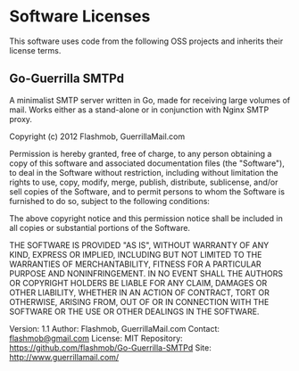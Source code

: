 # Software Licenses

This software uses code from the following OSS projects and inherits their license terms.

## Go-Guerrilla SMTPd

A minimalist SMTP server written in Go, made for receiving large volumes of mail.
Works either as a stand-alone or in conjunction with Nginx SMTP proxy.

Copyright (c) 2012 Flashmob, GuerrillaMail.com

Permission is hereby granted, free of charge, to any person obtaining a copy of this software and associated
documentation files (the "Software"), to deal in the Software without restriction, including without limitation the
rights to use, copy, modify, merge, publish, distribute, sublicense, and/or sell copies of the Software, and to
permit persons to whom the Software is furnished to do so, subject to the following conditions:

The above copyright notice and this permission notice shall be included in all copies or substantial portions of the
Software.

THE SOFTWARE IS PROVIDED "AS IS", WITHOUT WARRANTY OF ANY KIND, EXPRESS OR IMPLIED, INCLUDING BUT NOT LIMITED TO THE
WARRANTIES OF MERCHANTABILITY, FITNESS FOR A PARTICULAR PURPOSE AND NONINFRINGEMENT. IN NO EVENT SHALL THE AUTHORS OR
COPYRIGHT HOLDERS BE LIABLE FOR ANY CLAIM, DAMAGES OR OTHER LIABILITY, WHETHER IN AN ACTION OF CONTRACT, TORT OR
OTHERWISE, ARISING FROM, OUT OF OR IN CONNECTION WITH THE SOFTWARE OR THE USE OR OTHER DEALINGS IN THE SOFTWARE.

Version: 1.1
Author: Flashmob, GuerrillaMail.com
Contact: flashmob@gmail.com
License: MIT
Repository: https://github.com/flashmob/Go-Guerrilla-SMTPd
Site: http://www.guerrillamail.com/